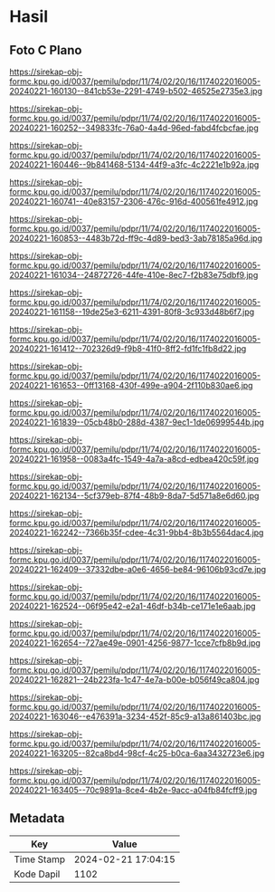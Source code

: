 # Hasil

## Foto C Plano

https://sirekap-obj-formc.kpu.go.id/0037/pemilu/pdpr/11/74/02/20/16/1174022016005-20240221-160130--841cb53e-2291-4749-b502-46525e2735e3.jpg

https://sirekap-obj-formc.kpu.go.id/0037/pemilu/pdpr/11/74/02/20/16/1174022016005-20240221-160252--349833fc-76a0-4a4d-96ed-fabd4fcbcfae.jpg

https://sirekap-obj-formc.kpu.go.id/0037/pemilu/pdpr/11/74/02/20/16/1174022016005-20240221-160446--9b841468-5134-44f9-a3fc-4c2221e1b92a.jpg

https://sirekap-obj-formc.kpu.go.id/0037/pemilu/pdpr/11/74/02/20/16/1174022016005-20240221-160741--40e83157-2306-476c-916d-400561fe4912.jpg

https://sirekap-obj-formc.kpu.go.id/0037/pemilu/pdpr/11/74/02/20/16/1174022016005-20240221-160853--4483b72d-ff9c-4d89-bed3-3ab78185a96d.jpg

https://sirekap-obj-formc.kpu.go.id/0037/pemilu/pdpr/11/74/02/20/16/1174022016005-20240221-161034--24872726-44fe-410e-8ec7-f2b83e75dbf9.jpg

https://sirekap-obj-formc.kpu.go.id/0037/pemilu/pdpr/11/74/02/20/16/1174022016005-20240221-161158--19de25e3-6211-4391-80f8-3c933d48b6f7.jpg

https://sirekap-obj-formc.kpu.go.id/0037/pemilu/pdpr/11/74/02/20/16/1174022016005-20240221-161412--702326d9-f9b8-41f0-8ff2-fd1fc1fb8d22.jpg

https://sirekap-obj-formc.kpu.go.id/0037/pemilu/pdpr/11/74/02/20/16/1174022016005-20240221-161653--0ff13168-430f-499e-a904-2f110b830ae6.jpg

https://sirekap-obj-formc.kpu.go.id/0037/pemilu/pdpr/11/74/02/20/16/1174022016005-20240221-161839--05cb48b0-288d-4387-9ec1-1de06999544b.jpg

https://sirekap-obj-formc.kpu.go.id/0037/pemilu/pdpr/11/74/02/20/16/1174022016005-20240221-161958--0083a4fc-1549-4a7a-a8cd-edbea420c59f.jpg

https://sirekap-obj-formc.kpu.go.id/0037/pemilu/pdpr/11/74/02/20/16/1174022016005-20240221-162134--5cf379eb-87f4-48b9-8da7-5d571a8e6d60.jpg

https://sirekap-obj-formc.kpu.go.id/0037/pemilu/pdpr/11/74/02/20/16/1174022016005-20240221-162242--7366b35f-cdee-4c31-9bb4-8b3b5564dac4.jpg

https://sirekap-obj-formc.kpu.go.id/0037/pemilu/pdpr/11/74/02/20/16/1174022016005-20240221-162409--37332dbe-a0e6-4656-be84-96106b93cd7e.jpg

https://sirekap-obj-formc.kpu.go.id/0037/pemilu/pdpr/11/74/02/20/16/1174022016005-20240221-162524--06f95e42-e2a1-46df-b34b-ce171e1e6aab.jpg

https://sirekap-obj-formc.kpu.go.id/0037/pemilu/pdpr/11/74/02/20/16/1174022016005-20240221-162654--727ae49e-0901-4256-9877-1cce7cfb8b9d.jpg

https://sirekap-obj-formc.kpu.go.id/0037/pemilu/pdpr/11/74/02/20/16/1174022016005-20240221-162821--24b223fa-1c47-4e7a-b00e-b056f49ca804.jpg

https://sirekap-obj-formc.kpu.go.id/0037/pemilu/pdpr/11/74/02/20/16/1174022016005-20240221-163046--e476391a-3234-452f-85c9-a13a861403bc.jpg

https://sirekap-obj-formc.kpu.go.id/0037/pemilu/pdpr/11/74/02/20/16/1174022016005-20240221-163205--82ca8bd4-98cf-4c25-b0ca-6aa3432723e6.jpg

https://sirekap-obj-formc.kpu.go.id/0037/pemilu/pdpr/11/74/02/20/16/1174022016005-20240221-163405--70c9891a-8ce4-4b2e-9acc-a04fb84fcff9.jpg


## Metadata

| Key        | Value               |
| ---------- | ------------------- |
| Time Stamp | 2024-02-21 17:04:15 |
| Kode Dapil | 1102                |



